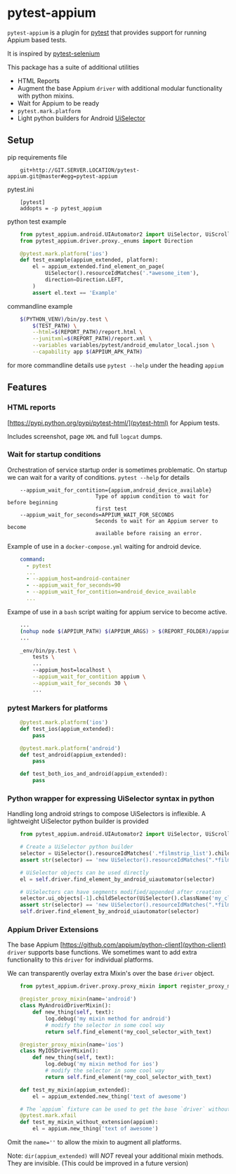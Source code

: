 pytest-appium
=============

`pytest-appium` is a plugin for [pytest](https://docs.pytest.org/en/latest/) that provides support for running Appium based tests.

It is inspired by [pytest-selenium](https://github.com/pytest-dev/pytest-selenium)

This package has a suite of additional utilities

* HTML Reports
* Augment the base Appium `driver` with additional modular functionality with python mixins.
* Wait for Appium to be ready
* `pytest.mark.platform`
* Light python builders for Android [UiSelector](https://developer.android.com/reference/android/support/test/uiautomator/UiSelector.html)


Setup
-----

pip requirements file
```
    git+http://GIT.SERVER.LOCATION/pytest-appium.git@master#egg=pytest-appium
```

pytest.ini
```
    [pytest]
    addopts = -p pytest_appium
```

python test example
```python
    from pytest_appium.android.UIAutomator2 import UiSelector, UiScrollable
    from pytest_appium.driver.proxy._enums import Direction

    @pytest.mark.platform('ios')
    def test_example(appium_extended, platform):
        el = appium_extended.find_element_on_page(
            UiSelector().resourceIdMatches('.*awesome_item'),
            direction=Direction.LEFT,
        )
        assert el.text == 'Example'
```

commandline example
```bash
    $(PYTHON_VENV)/bin/py.test \
        $(TEST_PATH) \
        --html=$(REPORT_PATH)/report.html \
        --junitxml=$(REPORT_PATH)/report.xml \
        --variables variables/pytest/android_emulator_local.json \
        --capability app $(APPIUM_APK_PATH)
```
for more commandline details use `pytest --help` under the heading `appium`


Features
--------

### HTML reports

[https://pypi.python.org/pypi/pytest-html/](pytest-html) for Appium tests.

Includes screenshot, page `XML` and full `logcat` dumps.


### Wait for startup conditions

Orchestration of service startup order is sometimes problematic.
On startup we can wait for a varity of conditions.
`pytest --help` for details

```
    --appium_wait_for_contition={appium,android_device_available}
                            Type of appium condition to wait for before beginning
                            first test
    --appium_wait_for_seconds=APPIUM_WAIT_FOR_SECONDS
                            Seconds to wait for an Appium server to become
                            available before raising an error.
```

Example of use in a `docker-compose.yml` waiting for android device.
```yaml
    command:
      - pytest
      ...
      - --appium_host=android-container
      - --appium_wait_for_seconds=90
      - --appium_wait_for_contition=android_device_available
      ...
```

Exampe of use in a `bash` script waiting for appium service to become active.
```bash
    ...
    (nohup node $(APPIUM_PATH) $(APPIUM_ARGS) > $(REPORT_FOLDER)/appium.log &)
    ...

    _env/bin/py.test \
        tests \
        ...
        --appium_host=localhost \
        --appium_wait_for_contition appium \
        --appium_wait_for_seconds 30 \
        ...

```

### pytest Markers for platforms

```python
    @pytest.mark.platform('ios')
    def test_ios(appium_extended):
        pass

    @pytest.mark.platform('android')
    def test_android(appium_extended):
        pass

    def test_both_ios_and_android(appium_extended):
        pass
```

### Python wrapper for expressing UiSelector syntax in python

Handling long android strings to compose UiSelectors is inflexible. A lightweight UiSelector python builder is provided

```python
    from pytest_appium.android.UIAutomator2 import UiSelector, UiScrollable

    # Create a UiSelector python builder
    selector = UiSelector().resourceIdMatches('.*filmstrip_list').childSelector(UiSelector().index(1))
    assert str(selector) == 'new UiSelector().resourceIdMatches(".*filmstrip_list").childSelector(new UiSelector().index(1))'

    # UiSelector objects can be used directly
    el = self.driver.find_element_by_android_uiautomator(selector)

    # UiSelectors can have segments modified/appended after creation
    selector.ui_objects[-1].childSelector(UiSelector().className('my_class'))
    assert str(selector) == 'new UiSelector().resourceIdMatches(".*filmstrip_list").childSelector(new UiSelector().index(1).childSelector(new UiSelector().className("my_class")))'
    self.driver.find_element_by_android_uiautomator(selector)
```

### Appium Driver Extensions

The base Appium [https://github.com/appium/python-client](python-client) `driver` supports base functions.
We sometimes want to add extra functionality to this `driver` for individual platforms.

We can transparently overlay extra Mixin's over the base `driver` object.

```python
    from pytest_appium.driver.proxy.proxy_mixin import register_proxy_mixin

    @register_proxy_mixin(name='android')
    class MyAndroidDriverMixin():
        def new_thing(self, text):
            log.debug('my mixin method for android')
            # modify the selector in some cool way
            return self.find_element(*my_cool_selector_with_text)

    @register_proxy_mixin(name='ios')
    class MyIOSDriverMixin():
        def new_thing(self, text):
            log.debug('my mixin method for ios')
            # modify the selector in some cool way
            return self.find_element(*my_cool_selector_with_text)

    def test_my_mixin(appium_extended):
        el = appium_extended.new_thing('text of awesome')

    # The `appium` fixture can be used to get the base `driver` without mixin augmentation.
    @pytest.mark.xfail
    def test_my_mixin_without_extension(appium):
        el = appium.new_thing('text of awesome')

```

Omit the `name=''` to allow the mixin to augment all platforms.

Note: `dir(appium_extended)` will *NOT* reveal your additional mixin methods. They are invisible. (This could be improved in a future version)
